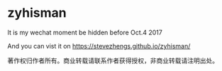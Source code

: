 # zyhisman

It is my wechat moment be hidden before Oct.4 2017

And you can vist it on https://stevezhengs.github.io/zyhisman/



著作权归作者所有。商业转载请联系作者获得授权，非商业转载请注明出处。
